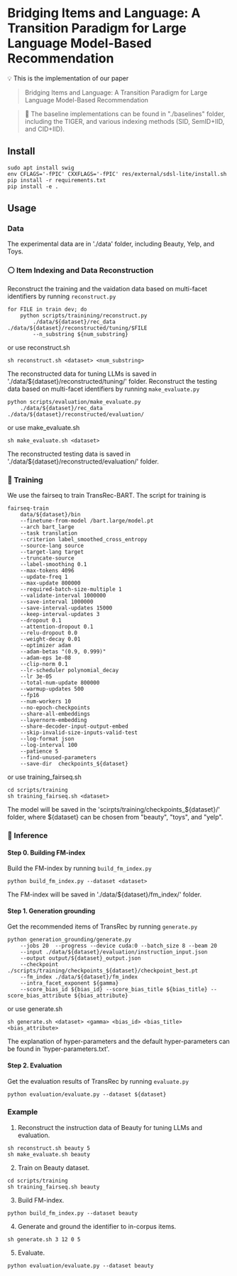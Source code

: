 # Bridging Items and Language: A Transition Paradigm for Large Language Model-Based Recommendation

:bulb: This is the implementation of our paper 
> Bridging Items and Language: A Transition Paradigm for Large Language Model-Based Recommendation

> :small_orange_diamond: The baseline implementations can be found in "./baselines" folder, including the TIGER, and various indexing methods (SID, SemID+IID, and CID+IID). 

## Install
```
sudo apt install swig
env CFLAGS='-fPIC' CXXFLAGS='-fPIC' res/external/sdsl-lite/install.sh
pip install -r requirements.txt
pip install -e .
```

## Usage
### Data
The experimental data are in './data' folder, including Beauty, Yelp, and Toys.

### :white_circle: Item Indexing and Data Reconstruction
Reconstruct the training and the vaidation data based on multi-facet identifiers by running ``reconstruct.py``
```
for FILE in train dev; do
    python scripts/trainining/reconstruct.py 
        ./data/${dataset}/rec_data ./data/${dataset}/reconstructed/tuning/$FILE 
        --n_substring ${num_substring}
```
or use reconstruct.sh
```
sh reconstruct.sh <dataset> <num_substring>
```
The reconstructed data for tuning LLMs is saved in './data/${dataset}/reconstructed/tuning/' folder.
Reconstruct the testing data based on multi-facet identifiers by running ``make_evaluate.py``
```
python scripts/evaluation/make_evaluate.py 
    ./data/${dataset}/rec_data ./data/${dataset}/reconstructed/evaluation/ 
```
or use make_evaluate.sh
```
sh make_evaluate.sh <dataset>
```
The reconstructed testing data is saved in './data/${dataset}/reconstructed/evaluation/' folder. 

### :red_circle: Training
We use the fairseq to train TransRec-BART. The script for training is
```
fairseq-train
    data/${dataset}/bin 
    --finetune-from-model /bart.large/model.pt 
    --arch bart_large 
    --task translation 
    --criterion label_smoothed_cross_entropy 
    --source-lang source 
    --target-lang target 
    --truncate-source 
    --label-smoothing 0.1 
    --max-tokens 4096 
    --update-freq 1 
    --max-update 800000 
    --required-batch-size-multiple 1
    --validate-interval 1000000
    --save-interval 1000000
    --save-interval-updates 15000 
    --keep-interval-updates 3 
    --dropout 0.1 
    --attention-dropout 0.1 
    --relu-dropout 0.0 
    --weight-decay 0.01 
    --optimizer adam 
    --adam-betas "(0.9, 0.999)" 
    --adam-eps 1e-08 
    --clip-norm 0.1 
    --lr-scheduler polynomial_decay 
    --lr 3e-05 
    --total-num-update 800000 
    --warmup-updates 500 
    --fp16 
    --num-workers 10 
    --no-epoch-checkpoints 
    --share-all-embeddings 
    --layernorm-embedding 
    --share-decoder-input-output-embed 
    --skip-invalid-size-inputs-valid-test 
    --log-format json
    --log-interval 100 
    --patience 5
    --find-unused-parameters
    --save-dir  checkpoints_${dataset}
```
or use training_fairseq.sh
```
cd scripts/training
sh training_fairseq.sh <dataset> 
```
The model will be saved in the 'scirpts/training/checkpoints_${dataset}/' folder, where ${dataset} can be chosen from "beauty", "toys", and "yelp". 

### :large_blue_circle: Inference 
#### Step 0. Building FM-index
Build the FM-index by running ``build_fm_index.py``
```
python build_fm_index.py --dataset <dataset>
```
The FM-index will be saved in './data/${dataset}/fm_index/' folder. 

#### Step 1. Generation grounding
Get the recommended items of TransRec by running ``generate.py``
```
python generation_grounding/generate.py 
    --jobs 20  --progress --device cuda:0 --batch_size 8 --beam 20 
    --input ./data/${dataset}/evaluation/instruction_input.json 
    --output output/${dataset}_output.json 
    --checkpoint ./scripts/training/checkpoints_${dataset}/checkpoint_best.pt 
    --fm_index ./data/${dataset}/fm_index 
    --intra_facet_exponent ${gamma}
    --score_bias_id ${bias_id} --score_bias_title ${bias_title} --score_bias_attribute ${bias_attribute} 
```
or use generate.sh
```
sh generate.sh <dataset> <gamma> <bias_id> <bias_title> <bias_attribute> 
```
The explanation of hyper-parameters and the default hyper-parameters can be found in 'hyper-parameters.txt'. 

#### Step 2. Evaluation
Get the evaluation results of TransRec by running ``evaluate.py``
```    
python evaluation/evaluate.py --dataset ${dataset}
```
### Example
1. Reconstruct the instruction data of Beauty for tuning LLMs and evaluation.
```
sh reconstruct.sh beauty 5
sh make_evaluate.sh beauty
```
2. Train on Beauty dataset.
```
cd scripts/training
sh training_fairseq.sh beauty
```
3. Build FM-index.
```
python build_fm_index.py --dataset beauty
```
4. Generate and ground the identifier to in-corpus items.
```
sh generate.sh 3 12 0 5
```
5. Evaluate.
```
python evaluation/evaluate.py --dataset beauty
```